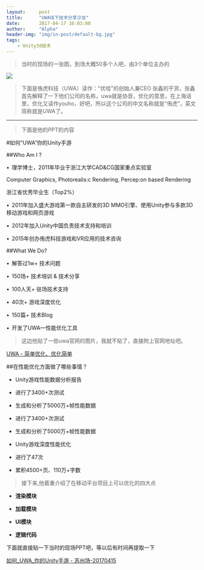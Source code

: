 ```yaml
---
layout:     post
title:      "UWA线下技术分享沙龙"
date:       2017-04-17 16:03:00
author:     "Alpha"
header-img: "img/in-post/default-bg.jpg"
tags:
    - Unity3d技术
---
```


>当时的现场的一张图，到场大概50多个人吧，由3个单位主办的

![](http://storage1.imgchr.com/iKB7j.md.jpg)

>下面是侑虎科技（UWA）读作："优哇"的创始人兼CEO 张鑫的干货，张鑫首先解释了一下他们公司的名称，uwa就是协音，优化的意思，在上海话里，优化又读作youho，好吧，所以这个公司的中文名称就是“侑虎”，英文简称就是UWA了。

---

>下面是他的PPT的内容

#如何“UWA”你的Unity手游
 
##Who Am I ?

• 	理学博士，2011年毕业于浙江大学CAD&CG国家重点实验室

Computer Graphics, Photorealis:c Rendering, Percep:on based Rendering

浙江省优秀毕业生（Top2%）

• 	2011年加入盛大游戏第一款自主研发的3D MMO引擎、使用Unity参与多款3D移动游戏和网页游戏

• 	2012年加入Unity中国负责技术支持和培训

• 	2015年创办侑虎科技游戏和VR应用的技术咨询

##What We Do?

•   解答过1w+ 技术问题

•   150场+ 技术培训 & 技术分享

•   100人天+ 驻场技术支持

•   40次+ 游戏深度优化

•   150篇+ 技术Blog

•   开发了UWA—性能优化工具

>这边他贴了一些uwa官网的图片，我就不贴了，直接附上官网地址吧。

[UWA - 简单优化、优化简单](https://www.uwa4d.com/)

##在性能优化方面做了哪些事情？

* Unity游戏性能数据分析报告
 * 进行了3400+次测试
 * 生成和分析了5000万+帧性能数据
 * 进行了3400+次测试
 * 生成和分析了5000万+帧性能数据

*  Unity游戏深度性能优化
 * 进行了47次
 * 累积4500+页、110万+字数

>接下来,他着重介绍了在移动平台项目上可以优化的四大点

* **渲染模块**

* **加载模块**

* **UI模块**

* **逻辑代码**

下面就直接贴一下当时的现场PPT吧，等以后有时间再提取一下

[如何_UWA_你的Unity手游 - 苏州场-20170415](https://pan.baidu.com/s/1dFILckx)




